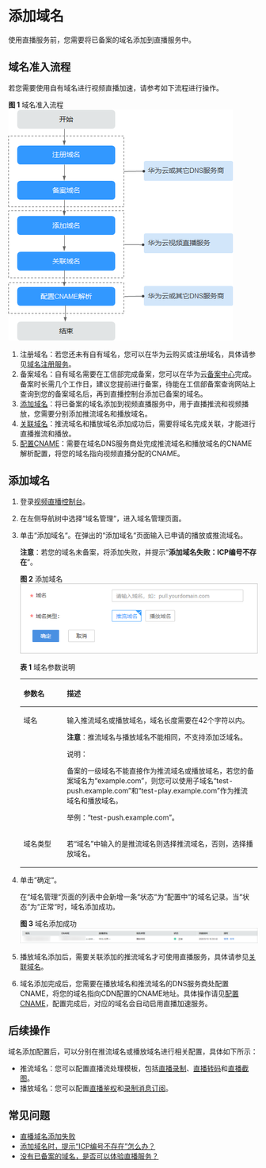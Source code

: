 # 添加域名<a name="live010002"></a>

使用直播服务前，您需要将已备案的域名添加到直播服务中。

## 域名准入流程<a name="section19545380178"></a>

若您需要使用自有域名进行视频直播加速，请参考如下流程进行操作。

**图 1**  域名准入流程<a name="fig5155122522815"></a>  
![](figures/域名准入流程.png "域名准入流程")

1.  注册域名：若您还未有自有域名，您可以在华为云购买或注册域名，具体请参见[域名注册服务](https://www.huaweicloud.com/product/domain.html)。
2.  备案域名：自有域名需要在工信部完成备案，您可以在华为云[备案中心](https://beian.huaweicloud.com/)完成。备案时长需几个工作日，建议您提前进行备案，待能在工信部备案查询网站上查询到您的备案域名后，再到直播控制台添加已备案的域名。
3.  [添加域名](#section1326884516114)：将已备案的域名添加到视频直播服务中，用于直播推流和视频播放，您需要分别添加推流域名和播放域名。
4.  [关联域名](关联域名.md)：推流域名和播放域名添加成功后，需要将域名完成关联，才能进行直播推流和播放。
5.  [配置CNAME](配置CNAME.md)：需要在域名DNS服务商处完成推流域名和播放域名的CNAME解析配置，将您的域名指向视频直播分配的CNAME。

## 添加域名<a name="section1326884516114"></a>

1.  登录[视频直播控制台](https://console.huaweicloud.com/live)。
2.  在左侧导航树中选择“域名管理“，进入域名管理页面。
3.  单击“添加域名“。在弹出的“添加域名“页面输入已申请的播放或推流域名。

    **注意**：若您的域名未备案，将添加失败，并提示“**添加域名失败：ICP编号不存在**”。

    **图 2**  添加域名<a name="fig251002713570"></a>  
    ![](figures/添加域名.png "添加域名")

    **表 1**  域名参数说明

    <a name="table1163972513102"></a>
    <table><thead align="left"><tr id="row1763962516105"><th class="cellrowborder" valign="top" width="18.2%" id="mcps1.2.3.1.1"><p id="p26391125111012"><a name="p26391125111012"></a><a name="p26391125111012"></a>参数名</p>
    </th>
    <th class="cellrowborder" valign="top" width="81.8%" id="mcps1.2.3.1.2"><p id="p18639172517105"><a name="p18639172517105"></a><a name="p18639172517105"></a>描述</p>
    </th>
    </tr>
    </thead>
    <tbody><tr id="row17444848108"><td class="cellrowborder" valign="top" width="18.2%" headers="mcps1.2.3.1.1 "><p id="p174448471018"><a name="p174448471018"></a><a name="p174448471018"></a>域名</p>
    </td>
    <td class="cellrowborder" valign="top" width="81.8%" headers="mcps1.2.3.1.2 "><p id="p12444194151011"><a name="p12444194151011"></a><a name="p12444194151011"></a>输入推流域名或播放域名，域名长度需要在42个字符以内。</p>
    <p id="p10106194918108"><a name="p10106194918108"></a><a name="p10106194918108"></a><strong id="b1010674910108"><a name="b1010674910108"></a><a name="b1010674910108"></a>注意</strong>：推流域名与播放域名不能相同，不支持添加泛域名。</p>
    <div class="note" id="note12620161017378"><a name="note12620161017378"></a><a name="note12620161017378"></a><span class="notetitle"> 说明： </span><div class="notebody"><p id="p15620181012376"><a name="p15620181012376"></a><a name="p15620181012376"></a>备案的一级域名不能直接作为推流域名或播放域名，若您的备案域名为“example.com”，则您可以使用子域名“test-push.example.com”和“test-play.example.com”作为推流域名和播放域名。</p>
    </div></div>
    <p id="p11061449131016"><a name="p11061449131016"></a><a name="p11061449131016"></a>举例：“test-push.example.com”。</p>
    </td>
    </tr>
    <tr id="row1336715011110"><td class="cellrowborder" valign="top" width="18.2%" headers="mcps1.2.3.1.1 "><p id="p19367110191116"><a name="p19367110191116"></a><a name="p19367110191116"></a>域名类型</p>
    </td>
    <td class="cellrowborder" valign="top" width="81.8%" headers="mcps1.2.3.1.2 "><p id="p1936713051114"><a name="p1936713051114"></a><a name="p1936713051114"></a>若<span class="parmname" id="parmname19691183320116"><a name="parmname19691183320116"></a><a name="parmname19691183320116"></a>“域名”</span>中输入的是推流域名则选择推流域名，否则，选择播放域名。</p>
    </td>
    </tr>
    </tbody>
    </table>

4.  单击“确定“。

    在“域名管理“页面的列表中会新增一条“状态“为“配置中“的域名记录。当“状态“为“正常“时，域名添加成功。

    **图 3**  域名添加成功<a name="fig443953585717"></a>  
    ![](figures/域名添加成功.png "域名添加成功")

5.  播放域名添加后，需要关联添加的推流域名才可使用直播服务，具体请参见[关联域名](关联域名.md)。
6.  域名添加完成后，您需要在播放域名和推流域名的DNS服务商处配置CNAME，将您的域名指向CDN配置的CNAME地址。具体操作请见[配置CNAME](配置CNAME.md)，配置完成后，对应的域名会自动启用直播加速服务。

## 后续操作<a name="section966434418"></a>

域名添加配置后，可以分别在推流域名或播放域名进行相关配置，具体如下所示：

-   推流域名：您可以配置直播流处理模板，包括[直播录制](配置录制模板.md)、[直播转码](直播转码.md)和[直播截图](直播截图.md)。
-   播放域名：您可以配置[直播鉴权](概述.md)和[录制消息订阅](配置消息通知.md)。

## 常见问题<a name="section9774815141319"></a>

-   [直播域名添加失败](https://support.huaweicloud.com/trouble-live/live150001.html)
-   [添加域名时，提示“ICP编号不存在”怎么办？](https://support.huaweicloud.com/live_faq/live_08_0020.html)
-   [没有已备案的域名，是否可以体验直播服务？](https://support.huaweicloud.com/live_faq/live_08_0019.html)

